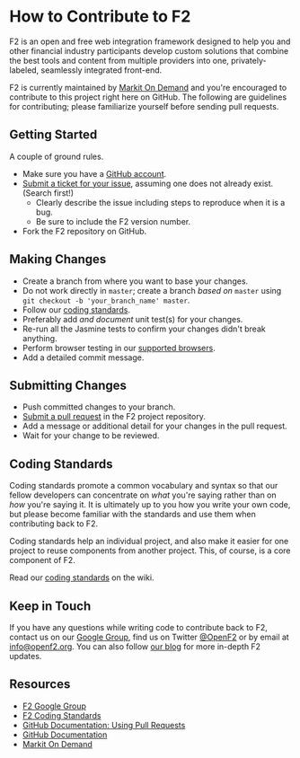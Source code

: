 # How to Contribute to F2

F2 is an open and free web integration framework designed to help you and other financial industry participants develop custom solutions that combine the best tools and content from multiple providers into one, privately-labeled, seamlessly integrated front-end.

F2 is currently maintained by [Markit On Demand](http://www.markitondemand.com) and you're encouraged to contribute to this project right here on GitHub. The following are guidelines for contributing; please familiarize yourself before sending pull requests.

## Getting Started

A couple of ground rules.

* Make sure you have a [GitHub account](https://github.com/signup/free).
* [Submit a ticket for your issue](https://github.com/OpenF2/F2/issues), assuming one does not already exist. (Search first!)
	* Clearly describe the issue including steps to reproduce when it is a bug.
	* Be sure to include the F2 version number.
* Fork the F2 repository on GitHub.

## Making Changes

* Create a branch from where you want to base your changes.
* Do not work directly in `master`; create a branch _based on_ `master` using `git checkout -b 'your_branch_name' master`.
* Follow our [coding standards](https://github.com/OpenF2/F2/wiki/Coding-Standards).
* Preferably add _and document_ unit test(s) for your changes. 
* Re-run all the Jasmine tests to confirm your changes didn't break anything.
* Perform browser testing in our [supported browsers](wiki/Browser-Compatibility).
* Add a detailed commit message.

## Submitting Changes

* Push committed changes to your branch.
* [Submit a pull request](https://help.github.com/articles/using-pull-requests) in the F2 project repository.
* Add a message or additional detail for your changes in the pull request.
* Wait for your change to be reviewed.


## Coding Standards

Coding standards promote a common vocabulary and syntax so that our fellow developers can concentrate on _what_ you're saying rather than on _how_ you're saying it. It is ultimately up to you how you write your own code, but please become familiar with the standards and use them when contributing back to F2.

Coding standards help an individual project, and also make it easier for one project to reuse components from another project. This, of course, is a core component of F2.

Read our [coding standards](https://github.com/OpenF2/F2/wiki/Coding-Standards) on the wiki.

## Keep in Touch

If you have any questions while writing code to contribute back to F2, contact us on our [Google Group](https://groups.google.com/forum/#!forum/OpenF2), find us on Twitter [@OpenF2](https://twitter.com/OpenF2) or by email at [info@openf2.org](mailto:info@openf2.org). You can also follow [our blog](http://blog.openf2.org) for more in-depth F2 updates.

## Resources

* [F2 Google Group](https://groups.google.com/forum/#!forum/OpenF2)
* [F2 Coding Standards](https://github.com/OpenF2/F2/wiki/Coding-Standards)
* [GitHub Documentation: Using Pull Requests](https://help.github.com/articles/using-pull-requests)
* [GitHub Documentation](https://help.github.com/)
* [Markit On Demand](http://www.markitondemand.com/)